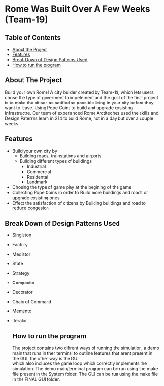 # Rome Was Built Over A Few Weeks (Team-19)

## Table of Contents
- [About the Project](#about-the-project)
- [Features](#features)
- [Break Down of Design Patterns Used](#break-down-of-design-patterns-used)
- [How to run the program](#how-to-run-the-program)

## About The Project 
Build your own Rome! A city builder created by Team-19, which lets users chose the type of goverment to impelement and the goal of the final project is to make the citisen as satified as possible living in your city before they want to leave. Using Pope Coins to build and upgrade exsisting infrastructre. Our team of experianced Rome Arctiteches used the skills and Design Paterrns learn in 214 to build Rome, not in a day but over a couple weeks.

## Features
- Build your own city by
  - Building roads, trainstations and airports
  - Building different types of buildings
    - Industrial
    - Commercial
    - Residental
    - Landmark
- Chosing the type of game play at the begining of the game
- Collecting Pope Coins in order to Build more buildings and roads or upgrade exsisting ones
- Effect the satisfaction of citizens by Building buildings and road to reduce congesion
  
## Break Down of Design Patterns Used
- Singleton
- Factory
- Mediator
- State
- Strategy
- Composite
- Decorator
- Chain of Command
- Memento
- Iterator

  ## How to run the program
  The project contains two diffrent ways of running the simulation, a demo main that runs in ther terminal to outline features that arent present in the GUI, the other way is the GUI   
  which also includes the game loop which correctly implements the simulation. The demo main/terminal program can be run using the make file present in the System folder. The GUI can 
  be run using the make file in the FINAL GUI folder.
